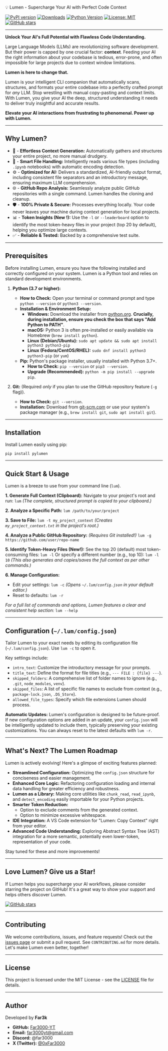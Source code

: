 💡 Lumen - Supercharge Your AI with Perfect Code Context</h1>

[![PyPI version](https://badge.fury.io/py/pylumen.svg)](https://badge.fury.io/py/pylumen)
[![Downloads](https://static.pepy.tech/badge/pylumen)](https://pepy.tech/project/pylumen)
[![Python Version](https://img.shields.io/pypi/pyversions/pylumen.svg)](https://pypi.org/project/pylumen/)
[![License: MIT](https://img.shields.io/badge/License-MIT-yellow.svg)](https://opensource.org/licenses/MIT)
[![GitHub stars](https://img.shields.io/github/stars/Far3000-YT/lumen.svg?style=social&label=Star&maxAge=14400)](https://github.com/Far3000-YT/lumen/stargazers/)

---

**Unlock Your AI's Full Potential with Flawless Code Understanding.**

Large Language Models (LLMs) are revolutionizing software development. But their power is capped by one crucial factor: **context**. Feeding your AI the right information about your codebase is tedious, error-prone, and often impossible for large projects due to context window limitations.

**Lumen is here to change that.**

Lumen is your intelligent CLI companion that automatically scans, structures, and formats your entire codebase into a perfectly crafted prompt for *any* LLM. Stop wrestling with manual copy-pasting and context limits. With Lumen, you give your AI the deep, structured understanding it needs to deliver truly insightful and accurate results.

**Elevate your AI interactions from frustrating to phenomenal. Power up with Lumen.**

---

## Why Lumen?

* 🚀 - **Effortless Context Generation:** Automatically gathers and structures your entire project, no more manual drudgery.
* 🧠 - **Smart File Handling:** Intelligently reads various file types (including `.ipynb` notebooks) with automatic encoding detection.
* ⚙️ - **Optimized for AI:** Delivers a standardized, AI-friendly output format, including consistent file separators and an introductory message, ensuring maximum LLM comprehension.
* 🌐 - **GitHub Repo Analysis:** Seamlessly analyze public GitHub repositories with a single command. Lumen handles the cloning and cleanup.
* 🛡️ - **100% Private & Secure:** Processes everything locally. Your code never leaves your machine during context generation for local projects.
* 📊 - **Token Insights (New !):** Use the `-l` or `--leaderboard` option to identify the most token-heavy files in your project (top 20 by default), helping you optimize large contexts.
* ✅ - **Reliable & Tested:** Backed by a comprehensive test suite.

---

## Prerequisites

Before installing Lumen, ensure you have the following installed and correctly configured on your system. Lumen is a Python tool and relies on standard development environments.

1.  **Python (3.7 or higher):**
    *   **How to Check:** Open your terminal or command prompt and type `python --version` or `python3 --version`.
    *   **Installation & Environment Setup:**
        *   **Windows:** Download the installer from [python.org](https://www.python.org/downloads/windows/). **Crucially, during installation, ensure you check the box that says "Add Python to PATH"**.
        *   **macOS:** Python 3 is often pre-installed or easily available via Homebrew (`brew install python`).
        *   **Linux (Debian/Ubuntu):** `sudo apt update && sudo apt install python3 python3-pip`
        *   **Linux (Fedora/CentOS/RHEL):** `sudo dnf install python3 python3-pip` (or `yum`)
    *   **Pip:** Python's package installer, usually installed with Python 3.7+.
        *   **How to Check:** `pip --version` or `pip3 --version`.
        *   **Upgrade (Recommended):** `python -m pip install --upgrade pip`.

2.  **Git:** (Required *only* if you plan to use the GitHub repository feature (`-g` flag)).
    *   **How to Check:** `git --version`.
    *   **Installation:** Download from [git-scm.com](https://git-scm.com/downloads) or use your system's package manager (e.g., `brew install git`, `sudo apt install git`).

---

## Installation

Install Lumen easily using pip:

`pip install pylumen`

---

## Quick Start & Usage

Lumen is a breeze to use from your command line (`lum`).

**1. Generate Full Context (Clipboard):**
   Navigate to your project's root and run:
   `lum`
   *(The complete, structured prompt is copied to your clipboard.)*

**2. Analyze a Specific Path:**
   `lum /path/to/your/project`

**3. Save to File:**
   `lum -t my_project_context`
   *(Creates `my_project_context.txt` in the project's root.)*

**4. Analyze a Public GitHub Repository:**
   *(Requires Git installed!)*
   `lum -g https://github.com/user/repo-name`

**5. Identify Token-Heavy Files (New!):**
   See the top 20 (default) most token-consuming files:
   `lum -l`
   Or specify a different number (e.g., top 10):
   `lum -l 10`
   *(This also generates and copies/saves the full context as per other commands.)*

**6. Manage Configuration:**
   *   Edit your settings: `lum -c`
       *(Opens `~/.lum/config.json` in your default editor.)*
   *   Reset to defaults: `lum -r`

*For a full list of commands and options, Lumen features a clear and consistent help section:*
`lum --help`

---

## Configuration (`~/.lum/config.json`)

Tailor Lumen to your exact needs by editing its configuration file (`~/.lum/config.json`). Use `lum -c` to open it.

Key settings include:
*   `intro_text`: Customize the introductory message for your prompts.
*   `title_text`: Define the format for file titles (e.g., `--- FILE : {file} ---`).
*   `skipped_folders`: A comprehensive list of folder names to ignore (e.g., `.git`, `node_modules`, `venv`).
*   `skipped_files`: A list of specific file names to exclude from context (e.g., `package-lock.json`, `.DS_Store`).
*   `allowed_file_types`: Specify which file extensions Lumen should process.

**Automatic Updates:** Lumen's configuration is designed to be future-proof. If new configuration options are added in an update, your `config.json` will be intelligently updated to include them, typically preserving your existing customizations. You can always reset to the latest defaults with `lum -r`.

---

## What's Next? The Lumen Roadmap

Lumen is actively evolving! Here's a glimpse of exciting features planned:

*   **Streamlined Configuration:** Optimizing the `config.json` structure for conciseness and easier management.
*   **Enhanced Core Logic:** Refactoring configuration loading and internal data handling for greater efficiency and robustness.
*   **Lumen as a Library:** Making core utilities like `chunk_read`, `read_ipynb`, and `detect_encoding` easily importable for your Python projects.
*   **Smarter Token Reduction:**
    *   Option to exclude comments from the generated context.
    *   Option to minimize excessive whitespace.
*   **IDE Integration:** A VS Code extension for "Lumen: Copy Context" right from your editor.
*   **Advanced Code Understanding:** Exploring Abstract Syntax Tree (AST) integration for a more semantic, potentially even lower-token, representation of your code.

Stay tuned for these and more improvements!

---

## Love Lumen? Give us a Star!

If Lumen helps you supercharge your AI workflows, please consider starring the project on GitHub! It's a great way to show your support and helps others discover Lumen.

[![GitHub stars](https://img.shields.io/github/stars/Far3000-YT/lumen.svg?style=social&label=Star&maxAge=2592000)](https://github.com/Far3000-YT/lumen/stargazers/)

---

## Contributing

We welcome contributions, issues, and feature requests! Check out the [issues page](https://github.com/Far3000-YT/lumen/issues) or submit a pull request. See `CONTRIBUTING.md` for more details. Let's make Lumen even better, together!

---

## License

This project is licensed under the MIT License - see the [LICENSE](LICENSE) file for details.

---

## Author

Developed by **Far3k**

*   **GitHub:** [Far3000-YT](https://github.com/Far3000-YT)
*   **Email:** far3000yt@gmail.com
*   **Discord:** @far3000
*   **X (Twitter):** [@0xFar3000](https://twitter.com/0xFar3000)